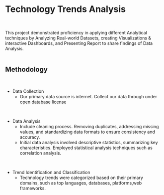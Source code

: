 # Technology Trends Analysis
<br />

This project demonstrated proficiency in applying different Analytical techniques by Analyzing Real-world Datasets, creating
Visualizations & interactive Dashboards, and Presenting Report to  share findings of Data Analysis.
<br /><br />

## Methodology
<br />

* Data Collection
  - Our primary data source is internet. Collect our data through under open database license 
<br />

* Data Analysis
  - Include cleaning process. Removing duplicates, addressing missing values, and standardizing data formats to ensure consistency and accuracy.
  - Initial data analysis involved descriptive statistics, summarizing key characteristics. Employed statistical analysis techniques such as correlation analysis.
<br />

* Trend Identification and Classification
  - Technology trends were categorized based on their primary domains, such as top languages, databases, platforms,web frameworks.
<br /><br />

